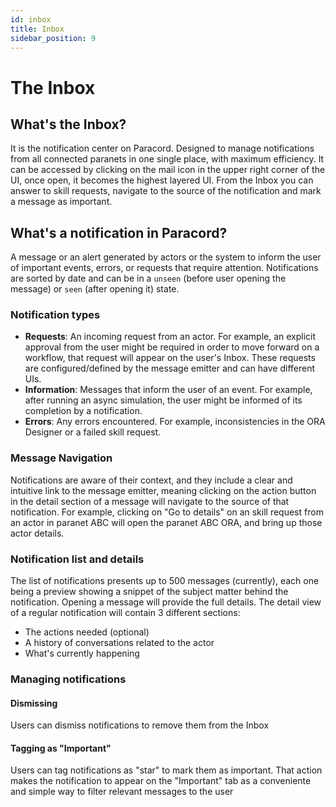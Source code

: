 ```yaml
---
id: inbox
title: Inbox
sidebar_position: 9
---
```


# The Inbox

## What's the Inbox?

It is the notification center on Paracord. Designed to manage notifications from all connected paranets in one single place, with maximum efficiency.
It can be accessed by clicking on the mail icon in the upper right corner of the UI, once open, it becomes the highest layered UI.
From the Inbox you can answer to skill requests, navigate to the source of the notification and mark a message as important.

## What's a notification in Paracord?

A message or an alert generated by actors or the system to inform the user of important events, errors, or requests that require attention.
Notifications are sorted by date and can be in a `unseen` (before user opening the message) or `seen` (after opening it) state.

### Notification types

- **Requests**: An incoming request from an actor. For example, an explicit approval from the user might be required in order to move forward on a workflow,
  that request will appear on the user's Inbox. These requests are configured/defined by the message emitter and can have different UIs.
- **Information**: Messages that inform the user of an event. For example, after running an async simulation, the user might be informed of its completion by a notification.
- **Errors**: Any errors encountered. For example, inconsistencies in the ORA Designer or a failed skill request.

### Message Navigation

Notifications are aware of their context, and they include a clear and intuitive link to the message emitter, meaning clicking on the action button in the detail section of a message will navigate to the source of that notification. For example, clicking on "Go to details" on an skill request from an actor in paranet ABC will open the paranet ABC ORA, and bring up those actor details.

### Notification list and details

The list of notifications presents up to 500 messages (currently), each one being a preview showing a snippet of the subject matter behind the notification. Opening a message will provide the full details. The detail view of a regular notification will contain 3 different sections:

- The actions needed (optional)
- A history of conversations related to the actor
- What's currently happening

### Managing notifications

#### Dismissing

Users can dismiss notifications to remove them from the Inbox

#### Tagging as "Important"

Users can tag notifications as "star" to mark them as important. That action makes the notification to appear on the "Important" tab as a conveniente and simple way to filter relevant messages to the user

